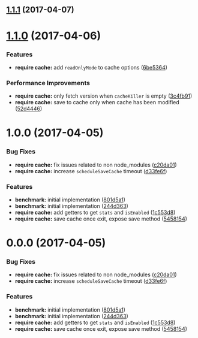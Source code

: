 <a name="1.1.1"></a>
## [1.1.1](https://github.com/alan-agius4/speedy-require-cache/compare/v1.1.0...v1.1.1) (2017-04-07)



<a name="1.1.0"></a>
# [1.1.0](https://github.com/alan-agius4/speedy-require-cache/compare/v1.0.0...v1.1.0) (2017-04-06)


### Features

* **require cache:** add `readOnlyMode` to cache options ([6be5364](https://github.com/alan-agius4/speedy-require-cache/commit/6be5364))


### Performance Improvements

* **require cache:** only fetch version when `cacheKiller` is empty ([3c4fb91](https://github.com/alan-agius4/speedy-require-cache/commit/3c4fb91))
* **require cache:** save to cache only when cache has been modified ([52d4446](https://github.com/alan-agius4/speedy-require-cache/commit/52d4446))



<a name="1.0.0"></a>
# 1.0.0 (2017-04-05)


### Bug Fixes

* **require cache:** fix issues related to non node_modules ([c20da01](https://github.com/alan-agius4/speedy-require-cache/commit/c20da01))
* **require cache:** increase `scheduleSaveCache`  timeout ([d33fe6f](https://github.com/alan-agius4/speedy-require-cache/commit/d33fe6f))


### Features

* **benchmark:** initial implementation ([801d5a1](https://github.com/alan-agius4/speedy-require-cache/commit/801d5a1))
* **benchmark:** initial implementation ([244d363](https://github.com/alan-agius4/speedy-require-cache/commit/244d363))
* **require cache:** add getters  to get `stats` and `isEnabled` ([1c553d8](https://github.com/alan-agius4/speedy-require-cache/commit/1c553d8))
* **require cache:** save cache once exit, expose save method ([5458154](https://github.com/alan-agius4/speedy-require-cache/commit/5458154))



<a name="0.0.0"></a>
# 0.0.0 (2017-04-05)


### Bug Fixes

* **require cache:** fix issues related to non node_modules ([c20da01](https://github.com/alan-agius4/speedy-require-cache/commit/c20da01))
* **require cache:** increase `scheduleSaveCache`  timeout ([d33fe6f](https://github.com/alan-agius4/speedy-require-cache/commit/d33fe6f))


### Features

* **benchmark:** initial implementation ([801d5a1](https://github.com/alan-agius4/speedy-require-cache/commit/801d5a1))
* **benchmark:** initial implementation ([244d363](https://github.com/alan-agius4/speedy-require-cache/commit/244d363))
* **require cache:** add getters  to get `stats` and `isEnabled` ([1c553d8](https://github.com/alan-agius4/speedy-require-cache/commit/1c553d8))
* **require cache:** save cache once exit, expose save method ([5458154](https://github.com/alan-agius4/speedy-require-cache/commit/5458154))



